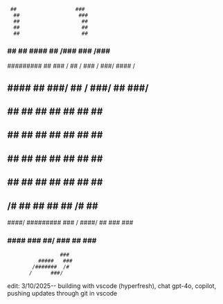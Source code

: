 

                                                          
     ##                   ###                             
      ##                   ###                            
      ##                    ##                            
      ##                    ##                            
      ##                    ##                            
  ### ##   ##   ####        ##       /###    ###  /###    
 #########  ##    ###  /    ##      / ###  /  ###/ #### / 
##   ####   ##     ###/     ##     /   ###/    ##   ###/  
##    ##    ##      ##      ##    ##    ##     ##    ##   
##    ##    ##      ##      ##    ##    ##     ##    ##   
##    ##    ##      ##      ##    ##    ##     ##    ##   
##    ##    ##      ##      ##    ##    ##     ##    ##   
##    /#    ##      ##      ##    ##    /#     ##    ##   
 ####/       #########      ### /  ####/ ##    ###   ###  
  ###          #### ###      ##/    ###   ##    ###   ### 
                     ###                                  
              #####   ###                                 
            /#######  /#                                  
           /      ###/                                    


edit: 3/10/2025-- building with vscode (hyperfresh), chat gpt-4o, copilot, pushing updates through git in vscode
